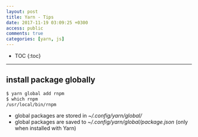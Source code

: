 ```yaml
---
layout: post
title: Yarn - Tips
date: 2017-11-19 03:09:25 +0300
access: public
comments: true
categories: [yarn, js]
---
```


<!-- more -->

* TOC
{:toc}
<hr>

install package globally
------------------------

```sh
$ yarn global add rnpm
$ which rnpm
/usr/local/bin/rnpm
```

- global packages are stored in _~/.config/yarn/global/_
- global packages are saved to _~/.config/yarn/global/package.json_
  (only when installed with Yarn)

